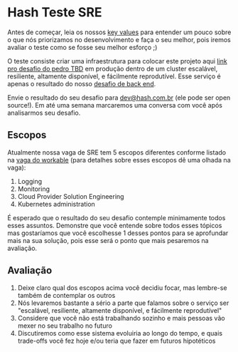 # Hash Teste SRE

Antes de começar, leia os nossos [key values](https://github.com/hashlab/hiring/blob/master/README.md) para entender um pouco sobre o que nós priorizamos no desenvolvimento e faça o seu melhor, pois iremos avaliar o teste como se fosse seu melhor esforço ;)

O teste consiste criar uma infraestrutura para colocar este projeto aqui [link pro desafio do pedro TBD](#) em produção dentro de um cluster escalável, resiliente, altamente disponível, e fácilmente reprodutível. Esse serviço é apenas o resultado do nosso [desafio de back end](https://github.com/hashlab/hiring/blob/master/challenges/pt-br/back-challenge.md).

Envie o resultado do seu desafio para dev@hash.com.br (ele pode ser open source!). Em até uma semana marcaremos uma conversa com você após analisarmos seu desafio.

## Escopos

Atualmente nossa vaga de SRE tem 5 escopos diferentes conforme listado na [vaga do workable](https://hashlab.workable.com/jobs/764035) (para detalhes sobre esses escopos dê uma olhada na vaga):

1. Logging
2. Monitoring
3. Cloud Provider Solution Engineering
4. Kubernetes administration

É esperado que o resultado do seu desafio contemple minimamente todos esses assuntos. Demonstre que você entende sobre todos esses tópicos mas gostaríamos que você escolhesse 1 desses pontos para se aprofundar mais na sua solução, pois esse será o ponto que mais pesaremos na avaliação.

## Avaliação

1. Deixe claro qual dos escopos acima você decidiu focar, mas lembre-se também de contemplar os outros
2. Nós levaremos bastante a sério a parte que falamos sobre o serviço ser "escalável, resiliente, altamente disponível, e fácilmente reprodutível"
3. Considere que você não está trabalhando sozinho e mais pessoas vão mexer no seu trabalho no futuro
4. Discutiremos como esse sistema evoluiria ao longo do tempo, e quais trade-offs você fez hoje e/ou teria que fazer em futuros hipotéticos
